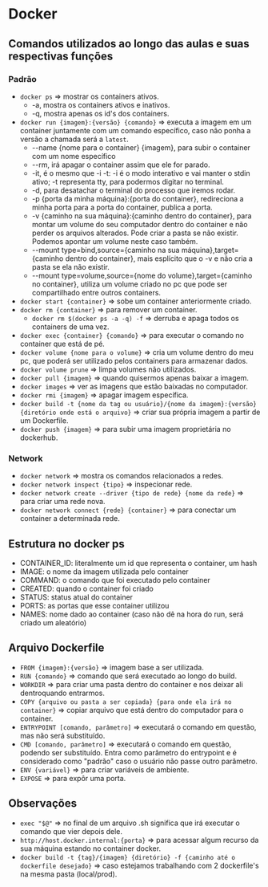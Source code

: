 # Docker

## Comandos utilizados ao longo das aulas e suas respectivas funções

### Padrão
- `docker ps` => mostrar os containers ativos.
  - -a, mostra os containers ativos e inativos.
  - -q, mostra apenas os id's dos containers.
- `docker run {imagem}:{versão} {comando}` => executa a imagem em um container juntamente com um comando específico, caso não ponha a versão a chamada será a `latest`.
  - --name {nome para o container} {imagem}, para subir o container com um nome específico
  - --rm, irá apagar o container assim que ele for parado.
  - -it, é o mesmo que -i -t: -i é o modo interativo e vai manter o stdin ativo; -t representa tty, para podermos digitar no terminal.
  - -d, para desatachar o terminal do processo que iremos rodar.
  - -p {porta da minha máquina}:{porta do container}, redireciona a minha porta para a porta do container, publica a porta.
  - -v {caminho na sua máquina}:{caminho dentro do container}, para montar um volume do seu computador dentro do container e não perder os arquivos alterados. Pode criar a pasta se não existir. Podemos apontar um volume neste caso também.
  - --mount type=bind,source={caminho na sua máquina},target={caminho dentro do container}, mais esplícito que o -v e não cria a pasta se ela não existir.
  - --mount type=volume,source={nome do volume},target={caminho no container}, utiliza um volume criado no pc que pode ser compartilhado entre outros containers.
- `docker start {container}` => sobe um container anteriormente criado.
- `docker rm {container}` => para remover um container.
  - `docker rm $(docker ps -a -q) -f` => derruba e apaga todos os containers de uma vez.
- `docker exec {container} {comando}` => para executar o comando no container que está de pé.
- `docker volume {nome para o volume}` => cria um volume dentro do meu pc, que poderá ser utilizado pelos containers para armazenar dados.
- `docker volume prune` => limpa volumes não utilizados.
- `docker pull {imagem}` => quando quisermos apenas baixar a imagem.
- `docker images` => ver as imagens que estão baixadas no computador.
- `docker rmi {imagem}` => apagar imagem específica. 
- `docker build -t {nome da tag ou usuário}/{nome da imagem}:{versão} {diretório onde está o arquivo}` => criar sua própria imagem a partir de um Dockerfile.
- `docker push {imagem}` => para subir uma imagem proprietária no dockerhub.
### Network
- `docker network` => mostra os comandos relacionados a redes.
- `docker network inspect {tipo}` => inspecionar rede.
- `docker network create --driver {tipo de rede} {nome da rede}` => para criar uma rede nova.
- `docker network connect {rede} {container}` => para conectar um container a determinada rede.
## Estrutura no docker ps

- CONTAINER_ID: literalmente um id que representa o container, um hash
- IMAGE: o nome da imagem utilizada pelo container
- COMMAND: o comando que foi executado pelo container
- CREATED: quando o container foi criado
- STATUS: status atual do container
- PORTS: as portas que esse container utilizou
- NAMES: nome dado ao container (caso não dê na hora do run, será criado um aleatório)

## Arquivo Dockerfile

- `FROM {imagem}:{versão}` => imagem base a ser utilizada.
- `RUN {comando}` => comando que será executado ao longo do build.
- `WORKDIR` => para criar uma pasta dentro do container e nos deixar ali dentroquando entrarmos.
- `COPY {arquivo ou pasta a ser copiada} {para onde ela irá no container}` => copiar arquivo que está dentro do computador para o container.
- `ENTRYPOINT [comando, parâmetro]` => executará o comando em questão, mas não será substituído.
- `CMD [comando, parâmetro]` => executará o comando em questão, podendo ser substituído. Entra como parâmetro do entrypoint e é considerado como "padrão" caso o usuário não passe outro parâmetro.
- `ENV {variável}` => para criar variáveis de ambiente.
- `EXPOSE` => para expôr uma porta.

## Observações
- `exec "$@"` => no final de um arquivo .sh significa que irá executar o comando que vier depois dele.
- `http://host.docker.internal:{porta}` => para acessar algum recurso da sua máquina estando no container docker.
- `docker build -t {tag}/{imagem} {diretório} -f {caminho até o dockerfile desejado}` =>  caso estejamos trabalhando com 2 dockerfile's na mesma pasta (local/prod).